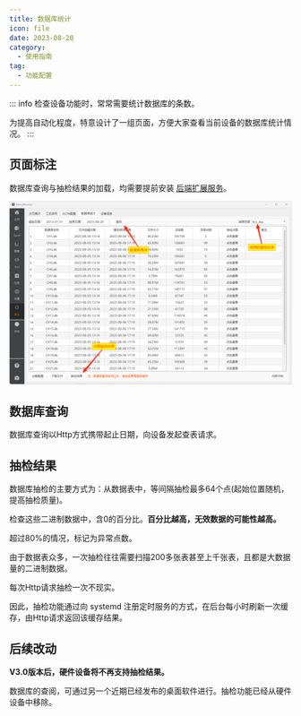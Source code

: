 ```yaml
---
title: 数据库统计
icon: file
date: 2023-08-20
category:
  - 使用指南
tag:
  - 功能配置
---
```


::: info
检查设备功能时，常常需要统计数据库的条数。

为提高自动化程度，特意设计了一组页面，方便大家查看当前设备的数据库统计情况。
:::

## 页面标注

数据库查询与抽检结果的加载，均需要提前安装 [后端扩展服务](./mainpage.md#web后端扩展)。

![](./assets/database.png)

## 数据库查询

数据库查询以Http方式携带起止日期，向设备发起查表请求。

## 抽检结果

数据库抽检的主要方式为：从数据表中，等间隔抽检最多64个点(起始位置随机，提高抽检质量)。

检查这些二进制数据中，含0的百分比。**百分比越高，无效数据的可能性越高。**

超过80%的情况，标记为异常点数。

由于数据表众多，一次抽检往往需要扫描200多张表甚至上千张表，且都是大数据量的二进制数据。

每次Http请求抽检一次不现实。

因此，抽检功能通过向 systemd 注册定时服务的方式，在后台每小时刷新一次缓存，由Http请求返回该缓存结果。

## 后续改动

**V3.0版本后，硬件设备将不再支持抽检结果。**

数据库的查阅，可通过另一个近期已经发布的桌面软件进行。抽检功能已经从硬件设备中移除。
